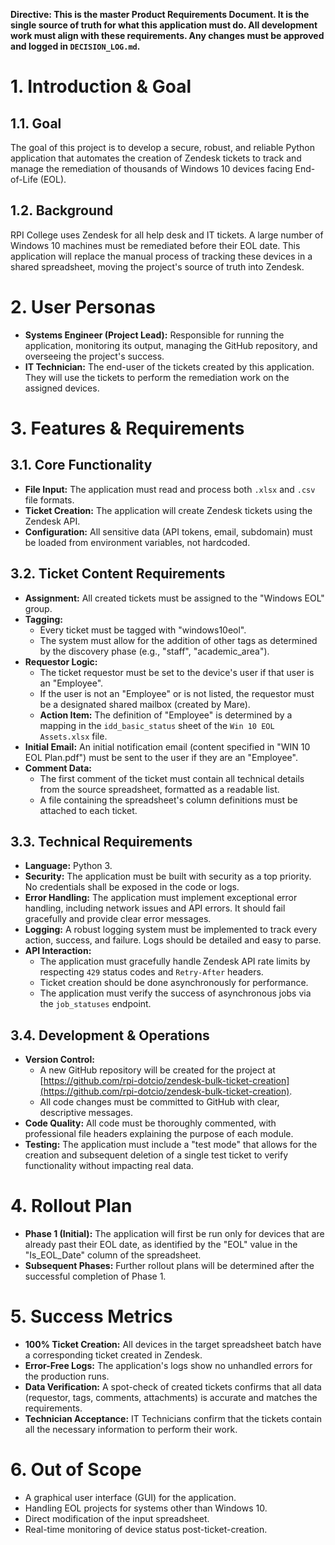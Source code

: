 **Directive: This is the master Product Requirements Document. It is the single source of truth for what this application must do. All development work must align with these requirements. Any changes must be approved and logged in `DECISION_LOG.md`.**

# 1. Introduction & Goal

## 1.1. Goal
The goal of this project is to develop a secure, robust, and reliable Python application that automates the creation of Zendesk tickets to track and manage the remediation of thousands of Windows 10 devices facing End-of-Life (EOL).

## 1.2. Background
RPI College uses Zendesk for all help desk and IT tickets. A large number of Windows 10 machines must be remediated before their EOL date. This application will replace the manual process of tracking these devices in a shared spreadsheet, moving the project's source of truth into Zendesk.

# 2. User Personas

*   **Systems Engineer (Project Lead):** Responsible for running the application, monitoring its output, managing the GitHub repository, and overseeing the project's success.
*   **IT Technician:** The end-user of the tickets created by this application. They will use the tickets to perform the remediation work on the assigned devices.

# 3. Features & Requirements

## 3.1. Core Functionality
*   **File Input:** The application must read and process both `.xlsx` and `.csv` file formats.
*   **Ticket Creation:** The application will create Zendesk tickets using the Zendesk API.
*   **Configuration:** All sensitive data (API tokens, email, subdomain) must be loaded from environment variables, not hardcoded.

## 3.2. Ticket Content Requirements
*   **Assignment:** All created tickets must be assigned to the "Windows EOL" group.
*   **Tagging:**
    *   Every ticket must be tagged with "windows10eol".
    *   The system must allow for the addition of other tags as determined by the discovery phase (e.g., "staff", "academic_area").
*   **Requestor Logic:**
    *   The ticket requestor must be set to the device's user if that user is an "Employee".
    *   If the user is not an "Employee" or is not listed, the requestor must be a designated shared mailbox (created by Mare).
    *   **Action Item:** The definition of "Employee" is determined by a mapping in the `idd_basic_status` sheet of the `Win 10 EOL Assets.xlsx` file.
*   **Initial Email:** An initial notification email (content specified in "WIN 10 EOL Plan.pdf") must be sent to the user if they are an "Employee".
*   **Comment Data:**
    *   The first comment of the ticket must contain all technical details from the source spreadsheet, formatted as a readable list.
    *   A file containing the spreadsheet's column definitions must be attached to each ticket.

## 3.3. Technical Requirements
*   **Language:** Python 3.
*   **Security:** The application must be built with security as a top priority. No credentials shall be exposed in the code or logs.
*   **Error Handling:** The application must implement exceptional error handling, including network issues and API errors. It should fail gracefully and provide clear error messages.
*   **Logging:** A robust logging system must be implemented to track every action, success, and failure. Logs should be detailed and easy to parse.
*   **API Interaction:**
    *   The application must gracefully handle Zendesk API rate limits by respecting `429` status codes and `Retry-After` headers.
    *   Ticket creation should be done asynchronously for performance.
    *   The application must verify the success of asynchronous jobs via the `job_statuses` endpoint.

## 3.4. Development & Operations
*   **Version Control:**
    *   A new GitHub repository will be created for the project at [https://github.com/rpi-dotcio/zendesk-bulk-ticket-creation](https://github.com/rpi-dotcio/zendesk-bulk-ticket-creation).
    *   All code changes must be committed to GitHub with clear, descriptive messages.
*   **Code Quality:** All code must be thoroughly commented, with professional file headers explaining the purpose of each module.
*   **Testing:** The application must include a "test mode" that allows for the creation and subsequent deletion of a single test ticket to verify functionality without impacting real data.

# 4. Rollout Plan
*   **Phase 1 (Initial):** The application will first be run only for devices that are already past their EOL date, as identified by the "EOL" value in the "Is_EOL_Date" column of the spreadsheet.
*   **Subsequent Phases:** Further rollout plans will be determined after the successful completion of Phase 1.

# 5. Success Metrics
*   **100% Ticket Creation:** All devices in the target spreadsheet batch have a corresponding ticket created in Zendesk.
*   **Error-Free Logs:** The application's logs show no unhandled errors for the production runs.
*   **Data Verification:** A spot-check of created tickets confirms that all data (requestor, tags, comments, attachments) is accurate and matches the requirements.
*   **Technician Acceptance:** IT Technicians confirm that the tickets contain all the necessary information to perform their work.

# 6. Out of Scope
*   A graphical user interface (GUI) for the application.
*   Handling EOL projects for systems other than Windows 10.
*   Direct modification of the input spreadsheet.
*   Real-time monitoring of device status post-ticket-creation.
